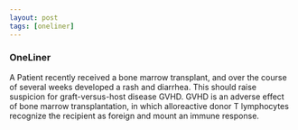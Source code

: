 ```yaml
---
layout: post
tags: [oneliner]
---
```



### OneLiner

A Patient recently received a bone marrow transplant, and over the course of several weeks developed a rash and diarrhea. This should raise suspicion for graft-versus-host disease GVHD. GVHD is an adverse effect of bone marrow transplantation, in which alloreactive donor T lymphocytes recognize the recipient as foreign and mount an immune response.
